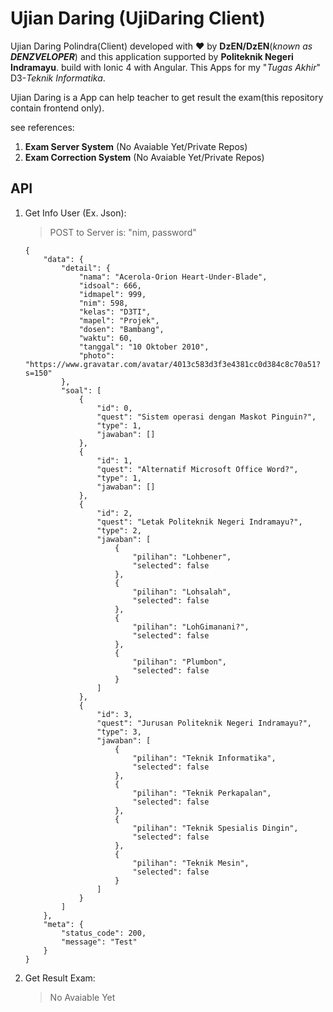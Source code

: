 # Ujian Daring (UjiDaring Client)

Ujian Daring Polindra(Client) developed with ❤ by **DzEN/DzEN**(*known as **DENZVELOPER***) and this application supported by **Politeknik Negeri Indramayu**. build with Ionic 4 with Angular. This Apps for my "*Tugas Akhir*" D3-*Teknik Informatika*.

Ujian Daring is a App can help teacher to get result the exam(this repository contain frontend only).

see references:
1. **Exam Server System** (No Avaiable Yet/Private Repos)
2. **Exam Correction System** (No Avaiable Yet/Private Repos)

## API
1. Get Info User (Ex. Json):
    > POST to Server is: "nim, password"
    ~~~~
    {
        "data": {
            "detail": {
                "nama": "Acerola-Orion Heart-Under-Blade",
                "idsoal": 666,
                "idmapel": 999,
                "nim": 598,
                "kelas": "D3TI",
                "mapel": "Projek",
                "dosen": "Bambang",
                "waktu": 60,
                "tanggal": "10 Oktober 2010",
                "photo": "https://www.gravatar.com/avatar/4013c583d3f3e4381cc0d384c8c70a51?s=150"
            },
            "soal": [
                {
                    "id": 0,
                    "quest": "Sistem operasi dengan Maskot Pinguin?",
                    "type": 1,
                    "jawaban": []
                },
                {
                    "id": 1,
                    "quest": "Alternatif Microsoft Office Word?",
                    "type": 1,
                    "jawaban": []
                },
                {
                    "id": 2,
                    "quest": "Letak Politeknik Negeri Indramayu?",
                    "type": 2,
                    "jawaban": [
                        {
                            "pilihan": "Lohbener",
                            "selected": false
                        },
                        {
                            "pilihan": "Lohsalah",
                            "selected": false
                        },
                        {
                            "pilihan": "LohGimanani?",
                            "selected": false
                        },
                        {
                            "pilihan": "Plumbon",
                            "selected": false
                        }
                    ]
                },
                {
                    "id": 3,
                    "quest": "Jurusan Politeknik Negeri Indramayu?",
                    "type": 3,
                    "jawaban": [
                        {
                            "pilihan": "Teknik Informatika",
                            "selected": false
                        },
                        {
                            "pilihan": "Teknik Perkapalan",
                            "selected": false
                        },
                        {
                            "pilihan": "Teknik Spesialis Dingin",
                            "selected": false
                        },
                        {
                            "pilihan": "Teknik Mesin",
                            "selected": false
                        }
                    ]
                }
            ]
        },
        "meta": {
            "status_code": 200,
            "message": "Test"
        }
    }
    ~~~~

2. Get Result Exam:
    > No Avaiable Yet
